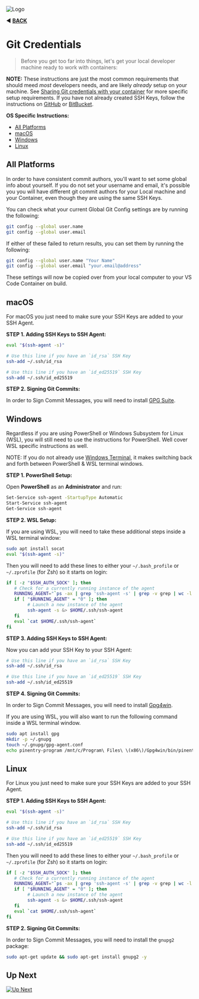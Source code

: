 ![Logo](https://red-van-workshop.s3.us-east-1.amazonaws.com/logo.png "Logo")

:arrow_backward: **[BACK](./prerequisites.md#prerequisites)**

Git Credentials
===

> Before you get too far into things, let's get your local developer machine ready to work with containers:

**NOTE:** These instructions are just the most common requirements that should meed _most_ developers needs, and are likely _already_ setup on your machine. See [Sharing Git credentials with your container](https://code.visualstudio.com/docs/remote/containers#_sharing-git-credentials-with-your-container) for more specific setup requirements.  If you have not already created SSH Keys, follow the instructions on [GitHub](https://docs.github.com/en/authentication/connecting-to-github-with-ssh/generating-a-new-ssh-key-and-adding-it-to-the-ssh-agent) or [BitBucket](https://support.atlassian.com/bitbucket-cloud/docs/set-up-an-ssh-key/).

**OS Specific Instructions:**

* [All Platforms](#all-platforms)
* [macOS](#macos)
* [Windows](#windows)
* [Linux](#linux)

All Platforms
---

In order to have consistent commit authors, you'll want to set some global info about yourself. If you do not set your username and email, it's possible you you will have different git commit authors for your Local machine and your Container, even though they are using the same SSH Keys.

You can check what your current Global Git Config settings are by running the following:

```bash
git config --global user.name
git config --global user.email
```

If either of these failed to return results, you can set them by running the following:

```bash
git config --global user.name "Your Name"
git config --global user.email "your.email@address"
```

These settings will now be copied over from your local computer to your VS Code Container on build.

macOS
---

For macOS you just need to make sure your SSH Keys are added to your SSH Agent.

**STEP 1. Adding SSH Keys to SSH Agent:**

```bash
eval "$(ssh-agent -s)"

# Use this line if you have an `id_rsa` SSH Key
ssh-add ~/.ssh/id_rsa

# Use this line if you have an `id_ed25519` SSH Key
ssh-add ~/.ssh/id_ed25519
```

**STEP 2. Signing Git Commits:**

In order to Sign Commit Messages, you will need to install [GPG Suite](https://gpgtools.org/).

Windows
---

Regardless if you are using PowerShell or Windows Subsystem for Linux (WSL), you will still need to use the instructions for PowerShell.  Well cover WSL specific instructions as well.

NOTE: If you do not already use [Windows Terminal](https://www.microsoft.com/en-us/p/windows-terminal/9n0dx20hk701), it makes switching back and forth between PowerShell & WSL terminal windows.

**STEP 1. PowerShell Setup:**

Open **PowerShell** as an **Administrator** and run:

```bash
Set-Service ssh-agent -StartupType Automatic
Start-Service ssh-agent
Get-Service ssh-agent
```

**STEP 2. WSL Setup:**

If you are using WSL, you will need to take these additional steps inside a WSL terminal window:

```bash
sudo apt install socat
eval "$(ssh-agent -s)"
```

Then you will need to add these lines to either your `~/.bash_profile` or `~/.zprofile` (for Zsh) so it starts on login:

```bash
if [ -z "$SSH_AUTH_SOCK" ]; then
   # Check for a currently running instance of the agent
   RUNNING_AGENT="`ps -ax | grep 'ssh-agent -s' | grep -v grep | wc -l | tr -d '[:space:]'`"
   if [ "$RUNNING_AGENT" = "0" ]; then
        # Launch a new instance of the agent
        ssh-agent -s &> $HOME/.ssh/ssh-agent
   fi
   eval `cat $HOME/.ssh/ssh-agent`
fi
```

**STEP 3. Adding SSH Keys to SSH Agent:**

Now you can add your SSH Key to your SSH Agent:

```bash
# Use this line if you have an `id_rsa` SSH Key
ssh-add ~/.ssh/id_rsa

# Use this line if you have an `id_ed25519` SSH Key
ssh-add ~/.ssh/id_ed25519
```

**STEP 4. Signing Git Commits:**

In order to Sign Commit Messages, you will need to install [Gpg4win](https://www.gpg4win.org/).

If you are using WSL, you will also want to run the following command inside a WSL terminal window.

```bash
sudo apt install gpg
mkdir -p ~/.gnupg
touch ~/.gnupg/gpg-agent.conf
echo pinentry-program /mnt/c/Program\ Files\ \(x86\)/Gpg4win/bin/pinentry.exe > ~/.gnupg/gpg-agent.conf
```

Linux
---

For Linux you just need to make sure your SSH Keys are added to your SSH Agent.

**STEP 1. Adding SSH Keys to SSH Agent:**

```bash
eval "$(ssh-agent -s)"

# Use this line if you have an `id_rsa` SSH Key
ssh-add ~/.ssh/id_rsa

# Use this line if you have an `id_ed25519` SSH Key
ssh-add ~/.ssh/id_ed25519
```

Then you will need to add these lines to either your `~/.bash_profile` or `~/.zprofile` (for Zsh) so it starts on login:

```bash
if [ -z "$SSH_AUTH_SOCK" ]; then
   # Check for a currently running instance of the agent
   RUNNING_AGENT="`ps -ax | grep 'ssh-agent -s' | grep -v grep | wc -l | tr -d '[:space:]'`"
   if [ "$RUNNING_AGENT" = "0" ]; then
        # Launch a new instance of the agent
        ssh-agent -s &> $HOME/.ssh/ssh-agent
   fi
   eval `cat $HOME/.ssh/ssh-agent`
fi
```

**STEP 2. Signing Git Commits:**

In order to Sign Commit Messages, you will need to install the `gnupg2` package:

```bash
sudo apt-get update && sudo apt-get install gnupg2 -y
```

Up Next
---

[![Up Next](https://img.shields.io/badge/Next-Usage_Instructions-blue.svg?style=for-the-badge&logo=github&logoColor=ffffff&logoWidth=16)](./usage-instructions.md#usage-instructions)
